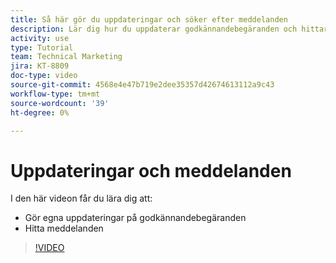 ```yaml
---
title: Så här gör du uppdateringar och söker efter meddelanden
description: Lär dig hur du uppdaterar godkännandebegäranden och hittar meddelanden.
activity: use
type: Tutorial
team: Technical Marketing
jira: KT-8809
doc-type: video
source-git-commit: 4568e4e47b719e2dee35357d42674613112a9c43
workflow-type: tm+mt
source-wordcount: '39'
ht-degree: 0%

---
```


# Uppdateringar och meddelanden

I den här videon får du lära dig att:

* Gör egna uppdateringar på godkännandebegäranden
* Hitta meddelanden

>[!VIDEO](https://video.tv.adobe.com/v/3440145/?quality=12&learn=on&enablevpops&captions=swe)

<!--
learn more URLS
Tag others on updates
Update work
-->
